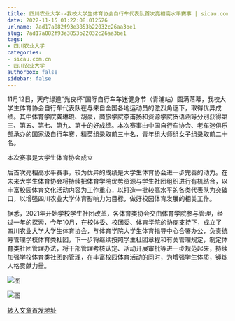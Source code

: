 ```yaml
---
title: 四川农业大学->我校大学生体育协会自行车代表队首次亮相高水平赛事 | sicau.com.cn
date: 2022-11-15 01:22:08.012526
urlname: 7ad17a082f93e3853b22032c26aa3be1
slug: 7ad17a082f93e3853b22032c26aa3be1
tags: 
- 四川农业大学
categories:
- sicau.com.cn
- 四川农业大学
authorbox: false
sidebar: false
---
```

11月12日，天府绿道“光良杯”国际自行车车迷健身节（青浦站）圆满落幕，我校大学生体育协会自行车代表队在与来自全国各地运动员的激烈角逐下，取得优异成绩。其中体育学院龚琳琅、胡豪，商旅学院李甫扬和资源学院贺语涵等分别获得第三、第五、第七、第九、第十的好成绩。本次赛事由中国自行车协会、老车迷俱乐部承办的国家级自行车赛，精英组录取前三十名，青年组大师组女子组录取前二十名。

本次赛事是大学生体育协会成立
<!--more-->
后首次亮相高水平赛事，较为优异的成绩是大学生体育协会进一步完善的动力。在未来大学生体育协会将持续把体育学院优势资源与学生社团组织进行有机结合，以丰富校园体育文化活动内容为工作重心，以打造一批较高水平的各类代表队为突破口，以增强四川农业大学体育影响力为目标，做好校园体育发展的相关工作。

据悉，2021年开始学校学生社团改革，各体育类协会交由体育学院参与管理，经过一年的探索，今年10月，在校体委、校团委、体育学院的协商支持下，成立了四川农业大学大学生体育协会，与体育学院大学生体育指导中心合署办公，负责统筹管理学校体育类社团，下一步将继续按照学生社团章程和有关管理规定，制定体育类社团管理办法，将干部管理考核认定、活动开展审批等进一步规范起来，持续加强学校体育类社团的管理，在丰富校园体育活动的同时，为增强学生体质，锤炼人格贡献力量。

![图](https://news.sicau.edu.cn/__local/E/CA/3C/6CF6DEFE2975EA2FE0126A64B85_6141A808_5FF97.jpg)

![图](https://news.sicau.edu.cn/__local/5/0F/D9/44C74E83D39F55F0E6972A294F3_965ADB31_36E80.jpg)

[转入文章首发地址](https://news.sicau.edu.cn/info/1078/70195.htm)